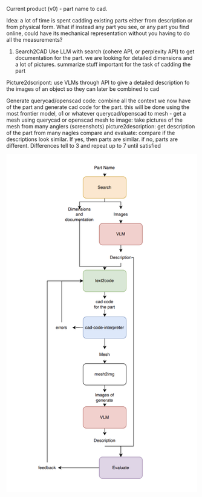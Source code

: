Current product (v0) - part name to cad.

Idea: a lot of time is spent cadding existing parts either from description or from physical form. What if instead any part you see, or any part you find online, could have its mechanical representation without you having to do all the measurements?


1. Search2CAD Use LLM with search (cohere API, or perplexity API) to get documentation for the part. we are looking for detailed dimensions and a lot of pictures. summarize stuff important for the task of cadding the part

Picture2dscripont: use VLMs through API to give a detailed description fo the images of an object so they can later be combined to cad

Generate querycad/openscad code: combine all the context we now have of the part and generate cad code for the part. this will be done using the most frontier model, o1 or whatever
querycad/openscad to mesh - get a mesh using querycad or openscad
mesh to image: take pictures of the mesh from many anglers (screenshots)
picture2description: get description of the part from many nagles
compare and evaluate: compare if the descriptions look similar. If yes, then parts are similar. if no, parts are different. Differences tell to 3 and repeat up to 7 until satisfied

![Sample Image](./pipeline.png)

